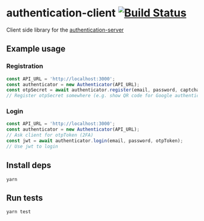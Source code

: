 # authentication-client [![Build Status](https://travis-ci.org/Neufund/authentication-client.svg)](https://travis-ci.org/Neufund/authentication-client)
Client side library for the [authentication-server](https://github.com/Neufund/authentication-server)

## Example usage

### Registration
```javascript
const API_URL = 'http://localhost:3000';
const authenticator = new Authenticator(API_URL);
const otpSecret = await authenticator.register(email, password, captcha);
// Register otpSecret somewhere (e.g. show QR code for Google authenticator)
```

### Login
```javascript
const API_URL = 'http://localhost:3000';
const authenticator = new Authenticator(API_URL);
// Ask client for otpToken (2FA)
const jwt = await authenticator.login(email, password, otpToken);
// Use jwt to login
```

## Install deps
    yarn

## Run tests
    yarn test